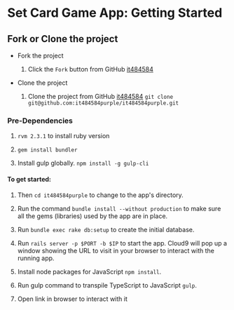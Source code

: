 # Set Card Game App: Getting Started

## Fork or Clone the project

* Fork the project

    1. Click the `Fork` button from GitHub [it484584](https://github.com/it484584purple/it484584purple)

* Clone the project

    1. Clone the project from GitHub [it484584](https://github.com/it484584purple/it484584purple) `git clone git@github.com:it484584purple/it484584purple.git`

### Pre-Dependencies

1. `rvm 2.3.1` to install ruby version

1. `gem install bundler`

1. Install gulp globally. `npm install -g gulp-cli`

#### To get started:

1. Then `cd it484584purple` to change to the app's directory.

1. Run the command `bundle install --without production` to make sure all the gems (libraries) used by the app are in place.

1. Run `bundle exec rake db:setup` to create the initial database.

1. Run `rails server -p $PORT -b $IP` to start the app.  Cloud9 will pop up a window showing the URL to visit in your browser to interact with the running app.

1. Install node packages for JavaScript `npm install`.

1. Run gulp command to transpile TypeScript to JavaScript `gulp`.

1. Open link in browser to interact with it